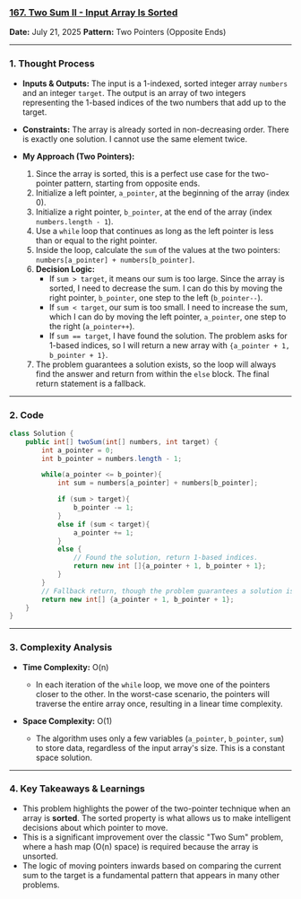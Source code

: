 ### [167. Two Sum II - Input Array Is Sorted](https://leetcode.com/problems/two-sum-ii-input-array-is-sorted/)

**Date:** July 21, 2025
**Pattern:** Two Pointers (Opposite Ends)

---

### 1. Thought Process

- **Inputs & Outputs:** The input is a 1-indexed, sorted integer array `numbers` and an integer `target`. The output is an array of two integers representing the 1-based indices of the two numbers that add up to the target.

- **Constraints:** The array is already sorted in non-decreasing order. There is exactly one solution. I cannot use the same element twice.

- **My Approach (Two Pointers):**
  1.  Since the array is sorted, this is a perfect use case for the two-pointer pattern, starting from opposite ends.
  2.  Initialize a left pointer, `a_pointer`, at the beginning of the array (index 0).
  3.  Initialize a right pointer, `b_pointer`, at the end of the array (index `numbers.length - 1`).
  4.  Use a `while` loop that continues as long as the left pointer is less than or equal to the right pointer.
  5.  Inside the loop, calculate the `sum` of the values at the two pointers: `numbers[a_pointer] + numbers[b_pointer]`.
  6.  **Decision Logic:**
      - If `sum > target`, it means our sum is too large. Since the array is sorted, I need to decrease the sum. I can do this by moving the right pointer, `b_pointer`, one step to the left (`b_pointer--`).
      - If `sum < target`, our sum is too small. I need to increase the sum, which I can do by moving the left pointer, `a_pointer`, one step to the right (`a_pointer++`).
      - If `sum == target`, I have found the solution. The problem asks for 1-based indices, so I will return a new array with `{a_pointer + 1, b_pointer + 1}`.
  7.  The problem guarantees a solution exists, so the loop will always find the answer and return from within the `else` block. The final return statement is a fallback.

---

### 2. Code

```java
class Solution {
    public int[] twoSum(int[] numbers, int target) {
        int a_pointer = 0;
        int b_pointer = numbers.length - 1;

        while(a_pointer <= b_pointer){
            int sum = numbers[a_pointer] + numbers[b_pointer];

            if (sum > target){
                b_pointer -= 1;
            }
            else if (sum < target){
                a_pointer += 1;
            }
            else {
                // Found the solution, return 1-based indices.
                return new int []{a_pointer + 1, b_pointer + 1};
            }
        }
        // Fallback return, though the problem guarantees a solution is found in the loop.
        return new int[] {a_pointer + 1, b_pointer + 1};
    }
}
```

---

### 3. Complexity Analysis

- **Time Complexity:** O(n)

  - In each iteration of the `while` loop, we move one of the pointers closer to the other. In the worst-case scenario, the pointers will traverse the entire array once, resulting in a linear time complexity.

- **Space Complexity:** O(1)
  - The algorithm uses only a few variables (`a_pointer`, `b_pointer`, `sum`) to store data, regardless of the input array's size. This is a constant space solution.

---

### 4. Key Takeaways & Learnings

- This problem highlights the power of the two-pointer technique when an array is **sorted**. The sorted property is what allows us to make intelligent decisions about which pointer to move.
- This is a significant improvement over the classic "Two Sum" problem, where a hash map (O(n) space) is required because the array is unsorted.
- The logic of moving pointers inwards based on comparing the current sum to the target is a fundamental pattern that appears in many other problems.
